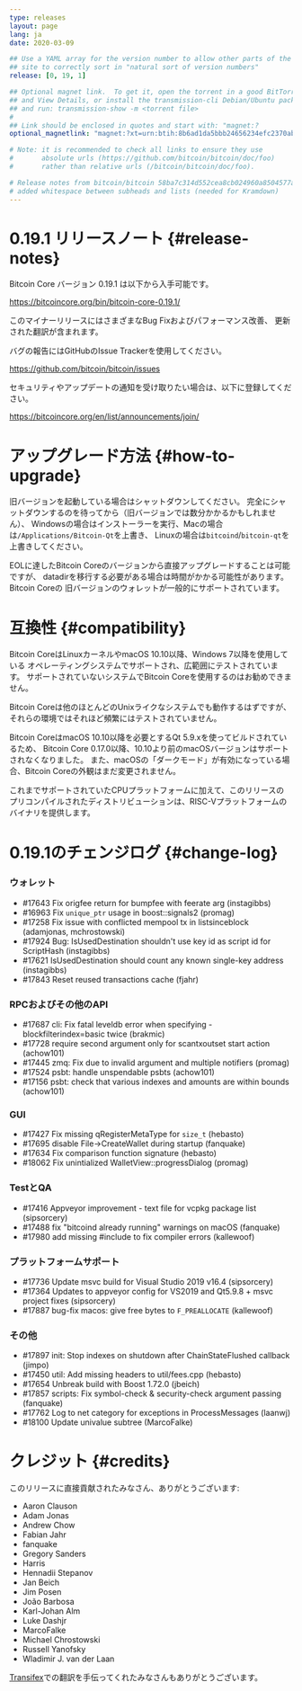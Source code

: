 ```yaml
---
type: releases
layout: page
lang: ja
date: 2020-03-09

## Use a YAML array for the version number to allow other parts of the
## site to correctly sort in "natural sort of version numbers"
release: [0, 19, 1]

## Optional magnet link.  To get it, open the torrent in a good BitTorrent client
## and View Details, or install the transmission-cli Debian/Ubuntu package
## and run: transmission-show -m <torrent file>
#
## Link should be enclosed in quotes and start with: "magnet:?
optional_magnetlink: "magnet:?xt=urn:btih:8b6ad1da5bbb24656234efc2370abc14781a6f83&dn=bitcoin-core-0.19.1&tr=udp%3A%2F%2Ftracker.openbittorrent.com%3A80&tr=udp%3A%2F%2Ftracker.opentrackr.org%3A1337%2Fannounce&tr=udp%3A%2F%2Ftracker.coppersurfer.tk%3A6969%2Fannounce&tr=udp%3A%2F%2Ftracker.leechers-paradise.org%3A6969%2Fannounce&tr=udp%3A%2F%2Fexplodie.org%3A6969%2Fannounce&tr=udp%3A%2F%2Ftracker.torrent.eu.org%3A451%2Fannounce&tr=udp%3A%2F%2Ftracker.bitcoin.sprovoost.nl%3A6969"

# Note: it is recommended to check all links to ensure they use
#       absolute urls (https://github.com/bitcoin/bitcoin/doc/foo)
#       rather than relative urls (/bitcoin/bitcoin/doc/foo).

# Release notes from bitcoin/bitcoin 58ba7c314d552cea8cb024960a8504577aee586f
# added whitespace between subheads and lists (needed for Kramdown)
---
```

0.19.1 リリースノート {#release-notes}
===============================

Bitcoin Core バージョン 0.19.1 は以下から入手可能です。

  <https://bitcoincore.org/bin/bitcoin-core-0.19.1/>

このマイナーリリースにはさまざまなBug Fixおよびパフォーマンス改善、
更新された翻訳が含まれます。

バグの報告にはGitHubのIssue Trackerを使用してください。

  <https://github.com/bitcoin/bitcoin/issues>

セキュリティやアップデートの通知を受け取りたい場合は、以下に登録してください。

  <https://bitcoincore.org/en/list/announcements/join/>

アップグレード方法 {#how-to-upgrade}
==============

旧バージョンを起動している場合はシャットダウンしてください。
完全にシャットダウンするのを待ってから（旧バージョンでは数分かかるかもしれません）、
Windowsの場合はインストーラーを実行、Macの場合は`/Applications/Bitcoin-Qt`を上書き、
Linuxの場合は`bitcoind`/`bitcoin-qt`を上書きしてください。

EOLに達したBitcoin Coreのバージョンから直接アップグレードすることは可能ですが、
datadirを移行する必要がある場合は時間がかかる可能性があります。Bitcoin Coreの
旧バージョンのウォレットが一般的にサポートされています。

互換性 {#compatibility}
==============

Bitcoin CoreはLinuxカーネルやmacOS 10.10以降、Windows 7以降を使用している
オペレーティングシステムでサポートされ、広範囲にテストされています。
サポートされていないシステムでBitcoin Coreを使用するのはお勧めできません。

Bitcoin Coreは他のほとんどのUnixライクなシステムでも動作するはずですが、
それらの環境ではそれほど頻繁にはテストされていません。

Bitcoin CoreはmacOS 10.10以降を必要とするQt 5.9.xを使ってビルドされているため、
Bitcoin Core 0.17.0以降、10.10より前のmacOSバージョンはサポートされなくなりました。
また、macOSの「ダークモード」が有効になっている場合、Bitcoin Coreの外観はまだ変更されません。

これまでサポートされていたCPUプラットフォームに加えて、このリリースの
プリコンパイルされたディストリビューションは、RISC-Vプラットフォームのバイナリを提供します。

0.19.1のチェンジログ {#change-log}
=================

### ウォレット

- #17643 Fix origfee return for bumpfee with feerate arg (instagibbs)
- #16963 Fix `unique_ptr` usage in boost::signals2 (promag)
- #17258 Fix issue with conflicted mempool tx in listsinceblock (adamjonas, mchrostowski)
- #17924 Bug: IsUsedDestination shouldn't use key id as script id for ScriptHash (instagibbs)
- #17621 IsUsedDestination should count any known single-key address (instagibbs)
- #17843 Reset reused transactions cache (fjahr)

### RPCおよびその他のAPI

- #17687 cli: Fix fatal leveldb error when specifying -blockfilterindex=basic twice (brakmic)
- #17728 require second argument only for scantxoutset start action (achow101)
- #17445 zmq: Fix due to invalid argument and multiple notifiers (promag)
- #17524 psbt: handle unspendable psbts (achow101)
- #17156 psbt: check that various indexes and amounts are within bounds (achow101)

### GUI

- #17427 Fix missing qRegisterMetaType for `size_t` (hebasto)
- #17695 disable File-\>CreateWallet during startup (fanquake)
- #17634 Fix comparison function signature (hebasto)
- #18062 Fix unintialized WalletView::progressDialog (promag)

### TestとQA

- #17416 Appveyor improvement - text file for vcpkg package list (sipsorcery)
- #17488 fix "bitcoind already running" warnings on macOS (fanquake)
- #17980 add missing #include to fix compiler errors (kallewoof)

### プラットフォームサポート

- #17736 Update msvc build for Visual Studio 2019 v16.4 (sipsorcery)
- #17364 Updates to appveyor config for VS2019 and Qt5.9.8 + msvc project fixes (sipsorcery)
- #17887 bug-fix macos: give free bytes to `F_PREALLOCATE` (kallewoof)

### その他

- #17897 init: Stop indexes on shutdown after ChainStateFlushed callback (jimpo)
- #17450 util: Add missing headers to util/fees.cpp (hebasto)
- #17654 Unbreak build with Boost 1.72.0 (jbeich)
- #17857 scripts: Fix symbol-check & security-check argument passing (fanquake)
- #17762 Log to net category for exceptions in ProcessMessages (laanwj)
- #18100 Update univalue subtree (MarcoFalke)

クレジット {#credits}
=======

このリリースに直接貢献されたみなさん、ありがとうございます:

- Aaron Clauson
- Adam Jonas
- Andrew Chow
- Fabian Jahr
- fanquake
- Gregory Sanders
- Harris
- Hennadii Stepanov
- Jan Beich
- Jim Posen
- João Barbosa
- Karl-Johan Alm
- Luke Dashjr
- MarcoFalke
- Michael Chrostowski
- Russell Yanofsky
- Wladimir J. van der Laan

[Transifex](https://www.transifex.com/projects/p/bitcoin/)での翻訳を手伝ってくれたみなさんもありがとうございます。
